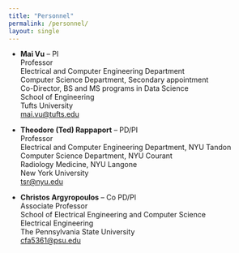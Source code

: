 ```yaml
---
title: "Personnel"
permalink: /personnel/
layout: single
---
```


- **Mai Vu** – PI<br>
  Professor<br>
  Electrical and Computer Engineering Department<br>
  Computer Science Department, Secondary appointment<br>
  Co-Director, BS and MS programs in Data Science<br>
  School of Engineering<br>
  Tufts University<br>
  mai.vu@tufts.edu

- **Theodore (Ted) Rappaport** – PD/PI<br>
  Professor<br>
  Electrical and Computer Engineering Department, NYU Tandon<br>
  Computer Science Department, NYU Courant<br>
  Radiology Medicine, NYU Langone<br>
  New York University<br>
  tsr@nyu.edu

- **Christos Argyropoulos** – Co PD/PI<br>
  Associate Professor<br>
  School of Electrical Engineering and Computer Science<br>
  Electrical Engineering<br>
  The Pennsylvania State University<br>
  cfa5361@psu.edu